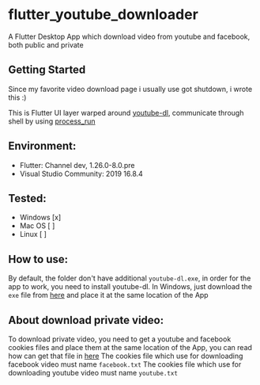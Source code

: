 # flutter_youtube_downloader

A Flutter Desktop App which download video from youtube and facebook, both public and private

## Getting Started

Since my favorite video download page i usually use got shutdown, i wrote this :)

This is Flutter UI layer warped around [youtube-dl](https://github.com/ytdl-org/youtube-dl), communicate through shell by using [process_run](https://github.com/tekartik/process_run.dart)

## Environment:

- Flutter: Channel dev, 1.26.0-8.0.pre
- Visual Studio Community: 2019 16.8.4

## Tested:
- Windows [x]
- Mac OS [ ]
- Linux [ ]

## How to use:
By default, the folder don't have additional `youtube-dl.exe`, in order for the app to work, you need to install youtube-dl.
In Windows, just download the `exe` file from [here](https://yt-dl.org/latest/youtube-dl.exe) and place it at the same location of the App

## About download private video:
To download private video, you need to get a youtube and facebook cookies files and place them at the same location of the App, you can read how can get that file in [here](https://github.com/ytdl-org/youtube-dl#how-do-i-pass-cookies-to-youtube-dl)
The cookies file which use for downloading facebook video must name `facebook.txt`
The cookies file which use for downloading youtube video must name `youtube.txt`
